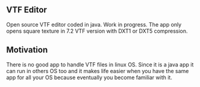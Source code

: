 ## VTF Editor
Open source VTF editor coded in java.
Work in progress.
The app only opens square texture in 7.2 VTF version with DXT1 or DXT5 compression.

## Motivation
There is no good app to handle VTF files in linux OS.
Since it is a java app it can run in others OS too and it makes life easier when you have the same app for all your OS because eventually you become familiar with it.